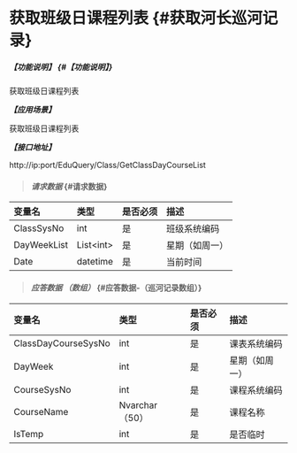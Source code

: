 # 获取班级日课程列表 {#获取河长巡河记录}

##### _【功能说明】_ {#【功能说明】}

获取班级日课程列表

_**【应用场景】**_

获取班级日课程列表

_**【接口地址】**_

http://ip:port/EduQuery/Class/GetClassDayCourseList

> #### _请求数据_ {#请求数据}

| 变量名 | 类型 | 是否必须 | 描述 |
| :--- | :--- | :--- | :--- |
| ClassSysNo | int | 是 | 班级系统编码 |
| DayWeekList | List&lt;int&gt; | 是 | 星期（如周一） |
| Date| datetime | 是 | 当前时间 |


> #### _应答数据 （数组）_ {#应答数据-（巡河记录数组）}

| 变量名 | 类型 | 是否必须 | 描述 |
| :--- | :--- | :--- | :--- |
| ClassDayCourseSysNo| int | 是 | 课表系统编码 |
| DayWeek | int | 是 | 星期（如周一） |
| CourseSysNo | int | 是 | 课程系统编码 |
| CourseName | Nvarchar（50） | 是 | 课程名称 |
| IsTemp|int  | 是 | 是否临时 |







